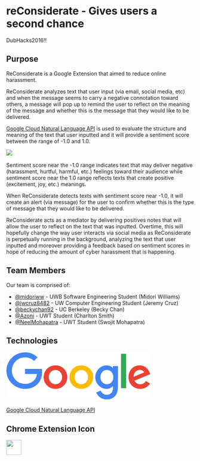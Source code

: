 # reConsiderate - Gives users a second chance

DubHacks2016!!

## Purpose

ReConsiderate is a Google Extension that aimed to reduce online harassment. 

ReConsiderate analyzes text that user input (via email, social media, etc) and when the message seems to carry a negative connotation toward others, a message will pop up to remind the user to reflect on the meaning of the message and whether this is the message that they would like to be delivered. 

<a href="https://cloud.google.com/natural-language/">Google Cloud Natural Language API</a> is used to evaluate the structure and meaning of the text that user inputted and it will provide a sentiment score between the range of -1.0 and 1.0. 

<img src="http://images.flatworldknowledge.com/wrenchorgcomm-27115/wrenchorgcomm-27115-fig094.jpg">

Sentiment score near the -1.0 range indicates text that may deliver negative (harassment, hurtful, harmful, etc.) feelings toward their audience while sentiment score near the 1.0 range reflects texts that create positive (excitement, joy, etc.) meanings. 

When ReConsiderate detects texts with sentiment score near -1.0, it will create an alert (via message) for the user to confirm whether this is the type of message that they would like to be delivered. 

ReConsiderate acts as a mediator by delivering positives notes that will allow the user to reflect on the text that was inputted. Overtime, this will hopefully change the way user interacts via social media as ReConsiderate is perpetually running in the background, analyzing the text that user inputted and moreover providing a feedback based on sentiment scores in hope of reducing the amount of cyber harassment that is happening. 


## Team Members

Our team is comprised of:

- [@midoriww](https://github.com/midoriww) - UWB Software Engineering Student (Midori Williams)
- [@jwcruz8482](https://github.com/jcruz8482) - UW Computer Engineering Student (Jeremy Cruz)
- [@beckychan92](https://github.com/beckychan92) - UC Berkeley (Becky Chan)
- [@Azoni](https://github.com/azoni) - UWT Student (Charlton Smith)
- [@NeelMohapatra](https://github.com/NeelMohapatra) - UWT Student (Swojit Mohapatra)

## Technologies

![Screenshot of Application](google.png "Google")

<a href="https://cloud.google.com/natural-language/">Google Cloud Natural Language API</a>

## Chrome Extension Icon
<img src="http://blog.draperinc.com/wp-content/uploads/2016/04/Thinking_Face_Emoji.png" width="40" height="40">
